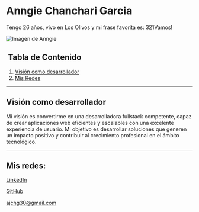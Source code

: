# Anngie Chanchari Garcia

Tengo 26 años, vivo en Los Olivos y mi frase favorita es: 321Vamos!


![Imagen de Anngie](https://lh3.googleusercontent.com/a/ACg8ocJMVO-QcaJE5Jyi4MxbVC9aZqsB3HYYOFnk5MXVummtpFhdXtg=s288-c-no)

## ️ Tabla de Contenido
1. [Visión como desarrollador](#Visióncomodesarrollador)
2. [Mis Redes](#MisRedes)

---

## Visión como desarrollador
Mi visión es convertirme en una desarrolladora fullstack competente, capaz de crear aplicaciones web eficientes y escalables con una excelente experiencia de usuario. Mi objetivo es desarrollar soluciones que generen un impacto positivo y contribuir al crecimiento profesional en el ámbito tecnológico.

---

## Mis redes:
[LinkedIn](https://www.linkedin.com/in/anngie-chanchari/)

[GitHub](https://github.com/AChanchari)

<ajchg30@gmail.com>
